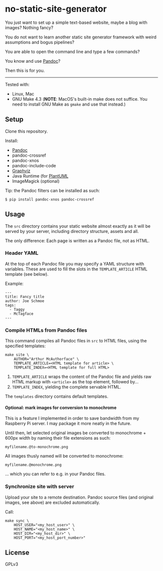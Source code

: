 # no-static-site-generator

You just want to set up a simple text-based website, maybe a blog with images? Nothing fancy?

You do not want to learn another static site generator framework with weird assumptions and bogus pipelines?

You are able to open the command line and type a few commands?

You know and use [Pandoc](https://pandoc.org/)?

Then this is for you.

---

Tested with:

- Linux, Mac
- GNU Make 4.3 (**NOTE**: MacOS's built-in make does not suffice. You need to install GNU Make as `gmake` and use that instead.)

## Setup

Clone this repository.

Install:

- [Pandoc](https://pandoc.org/)
- pandoc-crossref
- pandoc-xnos
- pandoc-include-code
- [Graphviz](https://www.graphviz.org/)
- Java Runtime (for [PlantUML](https://plantuml.com)
- ImageMagick (optional)

Tip: the Pandoc filters can be installed as such:

```
$ pip install pandoc-xnos pandoc-crossref
```

## Usage

The `src` directory contains your static website almost exactly as it will be served by your server, including directory structure, assets and all.

The only difference: Each page is written as a Pandoc file, not as HTML.

### Header YAML

At the top of each Pandoc file you may specify a YAML structure with variables.
These are used to fill the slots in the `TEMPLATE_ARTICLE` HTML template (see below).

Example:

```
---
title: Fancy title
author: Joe Schmoe
tags:
  - Taggy
  - McTagface
---
```

### Compile HTMLs from Pandoc files

This command compiles all Pandoc files in `src` to HTML files, using the specified templates:

```
make site \
    AUTHOR="Arthur McAuthorface" \
    TEMPLATE_ARTICLE=<HTML template for article> \
    TEMPLATE_INDEX=<HTML template for full HTML>
```

1. `TEMPLATE_ARTICLE` wraps the content of the Pandoc file and yields raw HTML markup with `<article>` as the top element, followed by...
2. `TEMPLATE_INDEX`, yielding the complete servable HTML.

The `templates` directory contains default templates.


#### Optional: mark images for conversion to monochrome

This is a feature I implemented in order to save bandwidth from my Raspberry Pi server.
I may package it more neatly in the future.

Until then, let selected original images be converted to monochrome + 600px width by naming their file extensions as such:

```
myfilename.@to-monochrome.png
```

All images thusly named will be converted to monochrome:

```
myfilename.@monochrome.png
```

... which you can refer to e.g. in your Pandoc files.


### Synchronize site with server

Upload your site to a remote destination.
Pandoc source files (and original images, see above) are excluded automatically.

Call:

```
make sync \
    HOST_USER="<my_host_user>" \
    HOST_NAME="<my_host_name>" \
    HOST_DIR="<my_host_dir>" \
    HOST_PORT="<my_host_port_number>" 
```

## License

GPLv3
